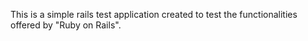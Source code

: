 This is a simple rails test application created to test the functionalities offered by "Ruby on Rails".